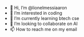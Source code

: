 - 👋 Hi, I’m @lionelmessiaaron
- 👀 I’m interested in coding
- 🌱 I’m currently learning btech cse
- 💞️ I’m looking to collaborate on  AI
- 📫 How to reach me on my email 

<!---
lionelmessiaaron/lionelmessiaaron is a ✨ special ✨ repository because its `README.md` (this file) appears on your GitHub profile.
You can click the Preview link to take a look at your changes.
--->
